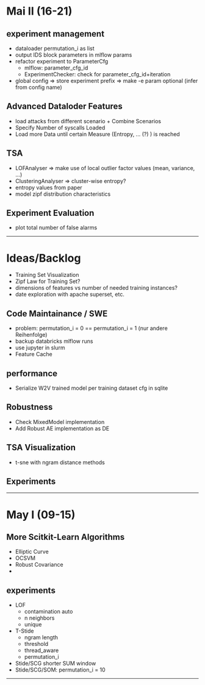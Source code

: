 
# Mai II (16-21)

## experiment management

* dataloader permutation_i as list
* output IDS block parameters in mlflow params
* refactor experiment to ParameterCfg
    - mlflow: parameter_cfg_id
    - ExperimentChecker: check for parameter_cfg_id+iteration
* global config => store experiment prefix => make -e param optional (infer from config name)

## Advanced Dataloder Features

* load attacks from different scenario + Combine Scenarios 
* Specify Number of syscalls Loaded 
* Load more Data until certain Measure (Entropy, ... (?) ) is reached

## TSA


* LOFAnalyser => make use of local outlier factor values (mean, variance, ...)
* ClusteringAnalyser => cluster-wise entropy?
* entropy values from paper
* model zipf distribution characteristics

## Experiment Evaluation

* plot total number of false alarms

---

# Ideas/Backlog

* Training Set Visualization
* Zipf Law for Training Set?
* dimensions of features vs number of needed training instances?
* date exploration with apache superset, etc.

## Code Maintainance / SWE

* problem: permutation_i = 0 == permutation_i = 1 (nur andere Reihenfolge)
* backup databricks mlflow runs
* use jupyter in slurm
* Feature Cache

## performance

* Serialize W2V trained model per training dataset cfg in sqlite

## Robustness

* Check MixedModel implementation
* Add Robust AE implementation as DE

## TSA Visualization

* t-sne with ngram distance methods

## Experiments



---


# May I (09-15)



## More Scitkit-Learn Algorithms

* Elliptic Curve
* OCSVM
* Robust Covariance
* 

## experiments

* LOF
    - contamination auto
    - n neighbors
    - unique
* T-Stide
    - ngram length
    - threshold
    - thread_aware
    - permutation_i 
* Stide/SCG shorter SUM window
* Stide/SCG/SOM: permutation_i = 10

---
